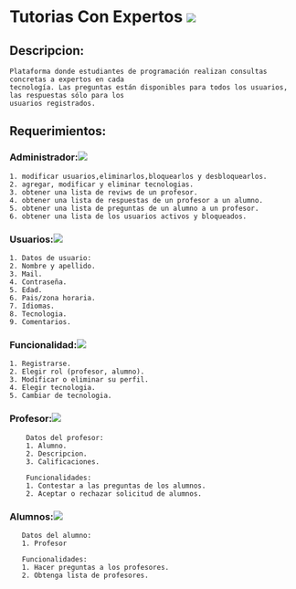# Tutorias Con Expertos <img src="https://img.icons8.com/ios-filled/50/fa314a/training.png"/>
 

## Descripcion:

    Plataforma donde estudiantes de programación realizan consultas concretas a expertos en cada
    tecnología. Las preguntas están disponibles para todos los usuarios, las respuestas sólo para los
    usuarios registrados.

 

 ## Requerimientos:
### Administrador:<img src="https://img.icons8.com/ios-glyphs/30/4a90e2/manager--v2.png"/>

    1. modificar usuarios,eliminarlos,bloquearlos y desbloquearlos.
    2. agregar, modificar y eliminar tecnologias.
    3. obtener una lista de reviws de un profesor.
    4. obtener una lista de respuestas de un profesor a un alumno.
    5. obtener una lista de preguntas de un alumno a un profesor.
    6. obtener una lista de los usuarios activos y bloqueados.

### Usuarios:<img src="https://img.icons8.com/ios-glyphs/30/4a90e2/user--v1.png"/>
    1. Datos de usuario:
    2. Nombre y apellido.
    3. Mail.
    4. Contraseña.
    5. Edad.
    6. Pais/zona horaria.
    7. Idiomas.
    8. Tecnologia.
    9. Comentarios.



### Funcionalidad:<img src="https://img.icons8.com/ios-glyphs/30/4a90e2/mechanistic-analysis.png"/>
    1. Registrarse.
    2. Elegir rol (profesor, alumno).
    3. Modificar o eliminar su perfil.
    4. Elegir tecnologia.
    5. Cambiar de tecnologia.

### Profesor:<img src="https://img.icons8.com/ios-glyphs/30/4a90e2/tuition--v1.png"/>

        Datos del profesor:
        1. Alumno.
        2. Descripcion.
        3. Calificaciones.

        Funcionalidades:
        1. Contestar a las preguntas de los alumnos.
        2. Aceptar o rechazar solicitud de alumnos.

### Alumnos:<img src="https://img.icons8.com/ios-glyphs/30/4a90e2/learning.png"/>
       Datos del alumno:
       1. Profesor
       
       Funcionalidades:
       1. Hacer preguntas a los profesores.
       2. Obtenga lista de profesores. 
  
